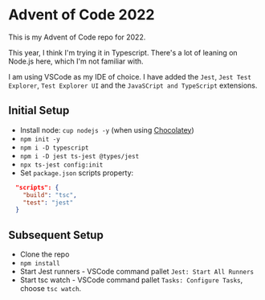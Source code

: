 # Advent of Code 2022

This is my Advent of Code repo for 2022.

This year, I think I'm trying it in Typescript. There's a lot of leaning on Node.js here, which I'm not familiar with.

I am using VSCode as my IDE of choice. I have added the `Jest`, `Jest Test Explorer`, `Test Explorer UI` and the `JavaSCript and TypeScript` extensions.

## Initial Setup
- Install node: `cup nodejs -y` (when using [Chocolatey](https://docs.chocolatey.org))
- `npm init -y`
- `npm i -D typescript`
- `npm i -D jest ts-jest @types/jest`
- `npx ts-jest config:init`
- Set `package.json` scripts property:
```json
  "scripts": {
    "build": "tsc",
    "test": "jest"
  }
```

## Subsequent Setup
- Clone the repo
- `npm install`
- Start Jest runners - VSCode command pallet `Jest: Start All Runners`
- Start tsc watch - VSCode command pallet `Tasks: Configure Tasks`, choose `tsc watch`.
